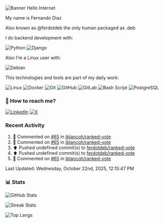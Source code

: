 ![Banner Hello Internet](https://capsule-render.vercel.app/api?type=blur&height=250&color=gradient&text=Hello%20Internet&reversal=false&fontColor=FFF)

My name is Fernando Diaz

Also known as @ferdotdeb the only human packaged as .deb

I do backend development with:

![Python](https://img.shields.io/badge/Python-14354C?style=flat&logo=python&logoColor=white)
![Django](https://img.shields.io/badge/Django-092E20?style=flat&logo=django&logoColor=white)

Also I'm a Linux user with:

![Debian](https://img.shields.io/badge/Debian-A81D33?style=flat&logo=debian&logoColor=white)

This technologies and tools are part of my daily work:

![Linux](https://img.shields.io/badge/Linux-FCC624?style=flat&logo=linux&logoColor=black) ![Docker](https://img.shields.io/badge/Docker-1D63ED?style=flat&logo=docker&logoColor=white) ![Git](https://img.shields.io/badge/Git-FC6D26?style=flat&logo=git&logoColor=white) ![GitHub](https://img.shields.io/badge/GitHub-181717?style=flat&logo=github&logoColor=white) ![GitLab](https://img.shields.io/badge/GitLab-FC6D26?style=flat&logo=gitlab&logoColor=white) ![Bash Script](https://img.shields.io/badge/Shell_Script-121011?style=flat&logo=gnu-bash&logoColor=white) ![PostgreSQL](https://img.shields.io/badge/PostgreSQL-4169E1?style=flat&logo=postgresql&logoColor=white)

### 🧭 How to reach me?

[![LinkedIn](https://img.shields.io/badge/LinkedIn-%230077B5.svg?logo=linkedin&logoColor=white)](https://linkedin.com/in/fernando-diaz-) [![X](https://img.shields.io/badge/-000000?style=flat&logo=x&logoColor=white)](https://x.com/ferdotdeb)

### Recent Activity

<!--RECENT_ACTIVITY:start-->
1. 💬 Commented on [#65](https://github.com/jblancoh/ranked-vote/pull/65#issuecomment-3429228792) in [jblancoh/ranked-vote](https://github.com/jblancoh/ranked-vote)<br>
2. 💬 Commented on [#65](https://github.com/jblancoh/ranked-vote/pull/65#discussion_r2449517179) in [jblancoh/ranked-vote](https://github.com/jblancoh/ranked-vote)<br>
3. ⬆️ Pushed undefined commit(s) to [ferdotdeb/ranked-vote](https://github.com/ferdotdeb/ranked-vote)<br>
4. ⬆️ Pushed undefined commit(s) to [ferdotdeb/ranked-vote](https://github.com/ferdotdeb/ranked-vote)<br>
5. 💬 Commented on [#65](https://github.com/jblancoh/ranked-vote/pull/65#discussion_r2449417304) in [jblancoh/ranked-vote](https://github.com/jblancoh/ranked-vote)<br>
<!--RECENT_ACTIVITY:end-->

<!--RECENT_ACTIVITY:last_update-->
Last Updated: Wednesday, October 22nd, 2025, 12:15:47 PM
<!--RECENT_ACTIVITY:last_update_end-->

### 📊 Stats

![GitHub Stats](https://github-readme-stats.vercel.app/api?username=ferdotdeb&theme=dark&hide_border=false&include_all_commits=false&count_private=false)

![Streak Stats](https://github-readme-streak-stats.herokuapp.com/?user=ferdotdeb&theme=dark&hide_border=false)

![Top Langs](https://github-readme-stats.vercel.app/api/top-langs/?username=ferdotdeb&theme=dark&hide_border=false&include_all_commits=false&count_private=false&layout=compact)
